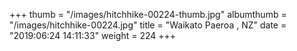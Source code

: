 +++
thumb = "/images/hitchhike-00224-thumb.jpg"
albumthumb = "/images/hitchhike-00224.jpg"
title = "Waikato Paeroa , NZ"
date = "2019:06:24 14:11:33"
weight = 224
+++
